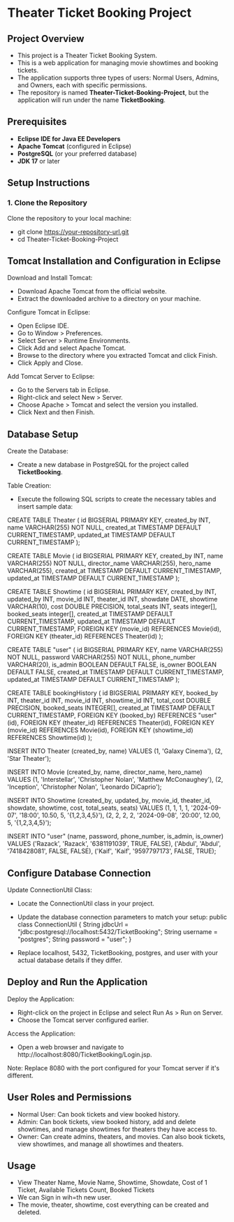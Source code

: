 # Theater Ticket Booking Project

## Project Overview
- This project is a Theater Ticket Booking System. 
- This is a web application for managing movie showtimes and booking tickets.
- The application supports three types of users: Normal Users, Admins, and Owners, each with specific permissions.
- The repository is named **Theater-Ticket-Booking-Project**, but the application will run under the name **TicketBooking**.

## Prerequisites

- **Eclipse IDE for Java EE Developers**
- **Apache Tomcat** (configured in Eclipse)
- **PostgreSQL** (or your preferred database)
- **JDK 17** or later

## Setup Instructions

### 1. **Clone the Repository**

Clone the repository to your local machine:
- git clone https://your-repository-url.git
- cd Theater-Ticket-Booking-Project

## Tomcat Installation and Configuration in Eclipse

Download and Install Tomcat:
- Download Apache Tomcat from the official website.
- Extract the downloaded archive to a directory on your machine.

Configure Tomcat in Eclipse:
- Open Eclipse IDE.
- Go to Window > Preferences.
- Select Server > Runtime Environments.
- Click Add and select Apache Tomcat.
- Browse to the directory where you extracted Tomcat and click Finish.
- Click Apply and Close.

Add Tomcat Server to Eclipse:
- Go to the Servers tab in Eclipse.
- Right-click and select New > Server.
- Choose Apache > Tomcat and select the version you installed.
- Click Next and then Finish.

## Database Setup

Create the Database:
- Create a new database in PostgreSQL for the project called **TicketBooking**.

Table Creation:
- Execute the following SQL scripts to create the necessary tables and insert sample data:

CREATE TABLE Theater (
    id BIGSERIAL PRIMARY KEY,
    created_by INT,
    name VARCHAR(255) NOT NULL,
    created_at TIMESTAMP DEFAULT CURRENT_TIMESTAMP,
    updated_at TIMESTAMP DEFAULT CURRENT_TIMESTAMP
);

CREATE TABLE Movie (
    id BIGSERIAL PRIMARY KEY,
    created_by INT,
    name VARCHAR(255) NOT NULL,
    director_name VARCHAR(255),
    hero_name VARCHAR(255),
    created_at TIMESTAMP DEFAULT CURRENT_TIMESTAMP,
    updated_at TIMESTAMP DEFAULT CURRENT_TIMESTAMP
);

CREATE TABLE Showtime (
    id BIGSERIAL PRIMARY KEY,
    created_by INT,
    updated_by INT,
    movie_id INT,
    theater_id INT,
    showdate DATE,
    showtime VARCHAR(10),
    cost DOUBLE PRECISION,
    total_seats INT,
    seats integer[],
    booked_seats integer[],
    created_at TIMESTAMP DEFAULT CURRENT_TIMESTAMP,
    updated_at TIMESTAMP DEFAULT CURRENT_TIMESTAMP,
    FOREIGN KEY (movie_id) REFERENCES Movie(id),
    FOREIGN KEY (theater_id) REFERENCES Theater(id)
);

CREATE TABLE "user" (
    id BIGSERIAL PRIMARY KEY,
    name VARCHAR(255) NOT NULL,
    password VARCHAR(255) NOT NULL,
    phone_number VARCHAR(20),
    is_admin BOOLEAN DEFAULT FALSE,
    is_owner BOOLEAN DEFAULT FALSE,
    created_at TIMESTAMP DEFAULT CURRENT_TIMESTAMP,
    updated_at TIMESTAMP DEFAULT CURRENT_TIMESTAMP
);

CREATE TABLE bookingHistory (
    id BIGSERIAL PRIMARY KEY,
    booked_by INT,
    theater_id INT,
    movie_id INT,
    showtime_id INT,
    total_cost DOUBLE PRECISION,
    booked_seats INTEGER[],
    created_at TIMESTAMP DEFAULT CURRENT_TIMESTAMP,
    FOREIGN KEY (booked_by) REFERENCES "user"(id),
    FOREIGN KEY (theater_id) REFERENCES Theater(id),
    FOREIGN KEY (movie_id) REFERENCES Movie(id),
    FOREIGN KEY (showtime_id) REFERENCES Showtime(id)
);

INSERT INTO Theater (created_by, name) VALUES
(1, 'Galaxy Cinema'),
(2, 'Star Theater');

INSERT INTO Movie (created_by, name, director_name, hero_name) VALUES
(1, 'Interstellar', 'Christopher Nolan', 'Matthew McConaughey'),
(2, 'Inception', 'Christopher Nolan', 'Leonardo DiCaprio');

INSERT INTO Showtime (created_by, updated_by, movie_id, theater_id, showdate, showtime, cost, total_seats, seats) VALUES
(1, 1, 1, 1, '2024-09-07', '18:00', 10.50, 5, '{1,2,3,4,5}'),
(2, 2, 2, 2, '2024-09-08', '20:00', 12.00, 5, '{1,2,3,4,5}');

INSERT INTO "user" (name, password, phone_number, is_admin, is_owner) VALUES
('Razack', 'Razack', '6381191039', TRUE, FALSE),
('Abdul', 'Abdul', '7418428081', FALSE, FALSE),
('Kaif', 'Kaif', '9597797173', FALSE, TRUE);

## Configure Database Connection

Update ConnectionUtil Class:
- Locate the ConnectionUtil class in your project.

- Update the database connection parameters to match your setup:
public class ConnectionUtil {
    String jdbcUrl = "jdbc:postgresql://localhost:5432/TicketBooking";
    String username = "postgres";
    String password = "user";
}

- Replace localhost, 5432, TicketBooking, postgres, and user with your actual database details if they differ.
  
## Deploy and Run the Application

Deploy the Application:
- Right-click on the project in Eclipse and select Run As > Run on Server.
- Choose the Tomcat server configured earlier.

Access the Application:
- Open a web browser and navigate to http://localhost:8080/TicketBooking/Login.jsp.

Note: Replace 8080 with the port configured for your Tomcat server if it's different.

## User Roles and Permissions
- Normal User: Can book tickets and view booked history.
- Admin: Can book tickets, view booked history, add and delete showtimes, and manage showtimes for theaters they have access to.
- Owner: Can create admins, theaters, and movies. Can also book tickets, view showtimes, and manage all showtimes and theaters.

## Usage
- View Theater Name, Movie Name, Showtime, Showdate, Cost of 1 Ticket, Available Tickets Count, Booked Tickets
- We can Sign in wih=th new user.
- The movie, theater, showtime, cost everything can be created and deleted.
